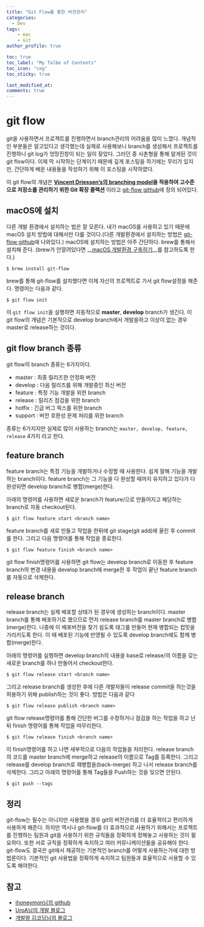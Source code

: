 ```yaml
---
title: "Git Flow를 통한 버전관리"
categories: 
  - Dev
tags:
    - mac
    - Git
author_profile: true

toc: true
toc_label: "My Talbe of Contents"
toc_icon: "cog"
toc_sticky: true

last_modified_at:
comments: true
---
```


# git flow

git을 사용하면서 프로젝트를 진행하면서 branch관리의 어려움을 많이 느꼈다. 개념적인 부분들은 알고있다고 생각했는데 실제로 사용해보니 branch를 생성해서 프로젝트를 진행하니 git log가 엉망진창이 되는 일이 잦았다. 그러던 중 사촌형을 통해 알게된 것이 git flow이다. 이제 막 시작하는 단계이기 때문에 깊게 포스팅을 하기에는 무리가 있지만, 간단하게 배운 내용들을 작성하기 위해 이 포스팅을 시작하였다. 

이 git flow의 개념은 __[Vincent Driessen’s의 branching model](https://nvie.com/posts/a-successful-git-branching-model/)을 적용하여 고수준으로 저장소를 관리하기 위한 Git 확장 콜렉션__ 이라고 [git-flow github](https://github.com/nvie/gitflow)에 정의 되어있다. 


## macOS에 설치 

다른 개발 환경에서 설치하는 법은 잘 모른다. 내가 macOS를 사용하고 있기 때문에 macOS 설치 방법에 대해서만 다룰 것이다.(다른 개발환경에서 설치하는 방법은 [git-flow github](https://github.com/nvie/gitflow)에 나와있다.) macOS에 설치하는 방법은 아주 간단하다. brew를 통해서 설치해 준다. (brew가 안깔려있다면 __[macOS 개발환경 구축하기](https://mongkyo.github.io/dev/macOS-%EA%B0%9C%EB%B0%9C%ED%99%98%EA%B2%BD-%EA%B5%AC%EC%B6%95%ED%95%98%EA%B8%B0/)__를 참고하도록 한다.)

```
$ brew install git-flow
```
brew를 통해 git-flow를 설치했다면 이제 자신의 프로젝트로 가서 git flow설정을 해준다. 명령어는 다음과 같다. 

```
$ git flow init
```
이 `git flow init`을 실행하면 자동적으로 __master__, __develop__ branch가 생긴다. 이 git flow의 개념은 기본적으로 develop branch에서 개발을하고 이상이 없는 경우 master로 release하는 것이다. 

## git flow branch 종류

git flow의 branch 종류는 6가지이다.

- master : 최종 릴리즈한 안정화 버전
- develop : 다음 릴리즈를 위해 개발중인 최신 버전
- feature : 특정 기능 개발을 위한 branch
- release : 릴리즈 점검을 위한 branch
- hotfix : 긴급 버그 픽스를 위한 branch
- support : 버전 호환성 문제 처리를 위한 branch

종류는 6가지지만 실제로 많이 사용하는 branch는 `master, develop, feature, release` 4가지 라고 한다. 

## feature branch

feature branch는 특정 기능을 개발하거나 수정할 때 사용한다. 쉽게 말해 기능을 개발하는 branch이다. feature branch는 그 기능을 다 완성할 때까지 유지하고 있다가 다 완성되면 develop branch로 병합(merge)한다. 

아래의 명령어를 사용하면 새로운 branch가 feature/<branch name>으로 만들어지고 해당하는 branch로 자동 checkout된다.

```
$ git flow feature start <branch name>
```

feature branch를 새로 만들고 작업을 한뒤에 git stage(git add)에 올린 후 commit를 한다. 그리고 다음 명령어를 통해 작업을 종료한다. 

```
$ git flow feature finish <branch name>
```
git flow finish명령어를 사용하면 git flow는 develop branch로 이동한 후 feature branch의 변경 내용을 develop branch에 merge한 후 작업이 끝난 feature branch를 자동으로 삭제한다. 


## release branch 

release branch는 실제 배포할 상태가 된 경우에 생성하는 branch이다. master branch를 통해 배포하기로 했으므로 먼저 release branch를 master branch로 병합(merge)한다. 나중에 이 배포버전을 찾기 쉽도록 태그를 만들어 현재 병합되는 컵밋을 가리키도록 한다. 이 때 배포된 기능에 반영될 수 있도록 develop branch에도 함께 병합(merge)한다.

아래의 명령어를 실행하면 develop branch의 내용을 base로 release/<branch name>의 이름을 갖는 새로운 branch를 하나 만들어서 checkout한다. 

```
$ git flow release start <branch name>
```
그리고 release branch를 생성한 후에 다른 개발자들이 release commit을 하는것을 허용하기 위해 publish하는 것이 좋다. 방법은 다음과 같다

```
$ git flow release publish <branch name>
```


git flow release명령어를 통해 간단한 버그를 수정하거나 점검을 하는 작업을 하고 난 뒤 finish 명령어를 통해 작업을 마무리한다. 

```
$ git flow release finish <branch name>
```

이 finish명령어를 하고 나면 세부적으로 다음의 작업들을 처리한다. release branch의 코드를 master branch에 merge하고 release의 이름으로 Tag를 등록한다. 그리고 release를 develop branch로 재병합을(back-merge) 하고 나서 release branch를 삭제한다. 그리고 아래의 명령어를 통해 Tag들을 Push하는 것을 잊으면 안된다. 

```
$ git push --tags
```


## 정리

git-flow는 필수는 아니지만 사용했을 경우 git의 버전관리를 더 효율적이고 편리하게 사용하게 해준다. 하지만 역시나 git-flow를 더 효과적으로 사용하기 위해서는 프로젝트를 진행하는 팀원과 git을 사용하기 위한 규칙들을 정확하게 정해놓고 사용하는 것이 필요하다. 또한 서로 규칙을 정확하게 숙지하고 여러 커뮤니케이션들을 공유해야 한다. git-flow도 결국은 git에서 제공하는 기본적인 branch를 어떻게 사용하는가에 대한 방법론이다. 기본적인 git 사용법을 정확하게 숙지하고 팀원들과 효율적으로 사용할 수 있도록 해야한다. 


## 참고

- [ihoneymon님의 github](https://gist.github.com/ihoneymon/a28138ee5309c73e94f9)
- [UroA님의 개발 블로그](http://uroa.tistory.com/106)
- [개발왕 김코딩님의 블로그](http://huns.me/development/1131)
